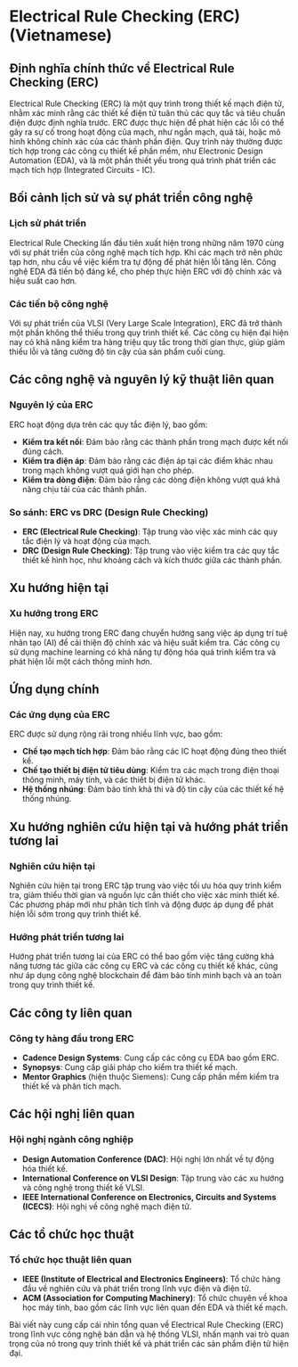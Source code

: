# Electrical Rule Checking (ERC) (Vietnamese)

## Định nghĩa chính thức về Electrical Rule Checking (ERC)

Electrical Rule Checking (ERC) là một quy trình trong thiết kế mạch điện tử, nhằm xác minh rằng các thiết kế điện tử tuân thủ các quy tắc và tiêu chuẩn điện được định nghĩa trước. ERC được thực hiện để phát hiện các lỗi có thể gây ra sự cố trong hoạt động của mạch, như ngắn mạch, quá tải, hoặc mô hình không chính xác của các thành phần điện. Quy trình này thường được tích hợp trong các công cụ thiết kế phần mềm, như Electronic Design Automation (EDA), và là một phần thiết yếu trong quá trình phát triển các mạch tích hợp (Integrated Circuits - IC).

## Bối cảnh lịch sử và sự phát triển công nghệ

### Lịch sử phát triển

Electrical Rule Checking lần đầu tiên xuất hiện trong những năm 1970 cùng với sự phát triển của công nghệ mạch tích hợp. Khi các mạch trở nên phức tạp hơn, nhu cầu về việc kiểm tra tự động để phát hiện lỗi tăng lên. Công nghệ EDA đã tiến bộ đáng kể, cho phép thực hiện ERC với độ chính xác và hiệu suất cao hơn.

### Các tiến bộ công nghệ

Với sự phát triển của VLSI (Very Large Scale Integration), ERC đã trở thành một phần không thể thiếu trong quy trình thiết kế. Các công cụ hiện đại hiện nay có khả năng kiểm tra hàng triệu quy tắc trong thời gian thực, giúp giảm thiểu lỗi và tăng cường độ tin cậy của sản phẩm cuối cùng.

## Các công nghệ và nguyên lý kỹ thuật liên quan

### Nguyên lý của ERC

ERC hoạt động dựa trên các quy tắc điện lý, bao gồm:

- **Kiểm tra kết nối**: Đảm bảo rằng các thành phần trong mạch được kết nối đúng cách.
- **Kiểm tra điện áp**: Đảm bảo rằng các điện áp tại các điểm khác nhau trong mạch không vượt quá giới hạn cho phép.
- **Kiểm tra dòng điện**: Đảm bảo rằng các dòng điện không vượt quá khả năng chịu tải của các thành phần.

### So sánh: ERC vs DRC (Design Rule Checking)

- **ERC (Electrical Rule Checking)**: Tập trung vào việc xác minh các quy tắc điện lý và hoạt động của mạch.
- **DRC (Design Rule Checking)**: Tập trung vào việc kiểm tra các quy tắc thiết kế hình học, như khoảng cách và kích thước giữa các thành phần.

## Xu hướng hiện tại

### Xu hướng trong ERC

Hiện nay, xu hướng trong ERC đang chuyển hướng sang việc áp dụng trí tuệ nhân tạo (AI) để cải thiện độ chính xác và hiệu suất kiểm tra. Các công cụ sử dụng machine learning có khả năng tự động hóa quá trình kiểm tra và phát hiện lỗi một cách thông minh hơn.

## Ứng dụng chính

### Các ứng dụng của ERC

ERC được sử dụng rộng rãi trong nhiều lĩnh vực, bao gồm:

- **Chế tạo mạch tích hợp**: Đảm bảo rằng các IC hoạt động đúng theo thiết kế.
- **Chế tạo thiết bị điện tử tiêu dùng**: Kiểm tra các mạch trong điện thoại thông minh, máy tính, và các thiết bị điện tử khác.
- **Hệ thống nhúng**: Đảm bảo tính khả thi và độ tin cậy của các thiết kế hệ thống nhúng.

## Xu hướng nghiên cứu hiện tại và hướng phát triển tương lai

### Nghiên cứu hiện tại

Nghiên cứu hiện tại trong ERC tập trung vào việc tối ưu hóa quy trình kiểm tra, giảm thiểu thời gian và nguồn lực cần thiết cho việc xác minh thiết kế. Các phương pháp mới như phân tích tĩnh và động được áp dụng để phát hiện lỗi sớm trong quy trình thiết kế.

### Hướng phát triển tương lai

Hướng phát triển tương lai của ERC có thể bao gồm việc tăng cường khả năng tương tác giữa các công cụ ERC và các công cụ thiết kế khác, cũng như áp dụng công nghệ blockchain để đảm bảo tính minh bạch và an toàn trong quy trình thiết kế.

## Các công ty liên quan

### Công ty hàng đầu trong ERC

- **Cadence Design Systems**: Cung cấp các công cụ EDA bao gồm ERC.
- **Synopsys**: Cung cấp giải pháp cho kiểm tra thiết kế mạch.
- **Mentor Graphics** (hiện thuộc Siemens): Cung cấp phần mềm kiểm tra thiết kế và phân tích mạch.

## Các hội nghị liên quan

### Hội nghị ngành công nghiệp

- **Design Automation Conference (DAC)**: Hội nghị lớn nhất về tự động hóa thiết kế.
- **International Conference on VLSI Design**: Tập trung vào các xu hướng và công nghệ trong thiết kế VLSI.
- **IEEE International Conference on Electronics, Circuits and Systems (ICECS)**: Hội nghị về công nghệ mạch điện tử.

## Các tổ chức học thuật

### Tổ chức học thuật liên quan

- **IEEE (Institute of Electrical and Electronics Engineers)**: Tổ chức hàng đầu về nghiên cứu và phát triển trong lĩnh vực điện và điện tử.
- **ACM (Association for Computing Machinery)**: Tổ chức chuyên về khoa học máy tính, bao gồm các lĩnh vực liên quan đến EDA và thiết kế mạch.

Bài viết này cung cấp cái nhìn tổng quan về Electrical Rule Checking (ERC) trong lĩnh vực công nghệ bán dẫn và hệ thống VLSI, nhấn mạnh vai trò quan trọng của nó trong quy trình thiết kế và phát triển các sản phẩm điện tử hiện đại.